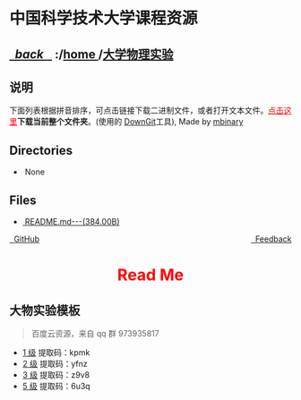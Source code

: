 
<!--
<head>
    <meta http-equiv="content-type" content="text/html; charset=utf-8">
    <title> 中国科学技术大学课程资源</title>
</head>
-->
# 中国科学技术大学课程资源

<div>
  <h2>
    <a href="../index.html">&nbsp;&nbsp;<i class="fa fa-level-up">back </i>&nbsp;&nbsp;</a>
    :/<a href="../index.html">home <i class="fa fa-home"></i></a>/<a href="index.html">大学物理实验</a>
  </h2>
</div>

## 说明
下面列表根据拼音排序，可点击链接下载二进制文件，或者打开文本文件。<a href="http://downgit.zhoudaxiaa.com/#/home?url=https://github.com/USTC-Resource/USTC-Course/tree/master/大学物理实验" style="color:red" target="_black">点击这里</a>**下载当前整个文件夹**。(使用的 [DownGit](http://downgit.zhoudaxiaa.com)工具), Made by [mbinary](https://mbinary.xyz)

## Directories
<ul><li><i class="fa fa-meh-o"></i>&nbsp;None</li></ul>

## Files
<ul><li><a href="https://raw.githubusercontent.com/USTC-Resource/USTC-Course/master/大学物理实验/README.md"><i class="fa fa-pencil-square-o"></i>&nbsp;README.md---(384.00B)</a></li></ul>

<div style="text-decration:underline;display:inline">
  <a href="https://github.com/USTC-Resource/USTC-Course.git" target="_blank" rel="external"><i class="fa fa-github"></i>&nbsp; GitHub</a>
  <a href="mailto:&#122;huheqin1@gmail?subject=反馈与建议" style="float:right" target="_blank" rel="external"><i class="fa fa-envelope"></i>&nbsp; Feedback</a>
</div>


<h1 style="color:red;text-align:center;">Read Me</h1>

<h2 id="_1">大物实验模板</h2>
<blockquote>
<p>百度云资源，来自 qq 群 973935817</p>
</blockquote>
<ul>
<li><a href="https://pan.baidu.com/s/1oRoANGJAR1VdEPBmArmX0w">1 级</a> 提取码：kpmk</li>
<li><a href="https://pan.baidu.com/s/1QZ3wyN-fC1Hr0cdGZx672A">2 级</a> 提取码：yfnz</li>
<li><a href="https://pan.baidu.com/s/1J39pLvg_r4FTsg0tgmCO4A">3 级</a> 提取码：z9v8</li>
<li><a href="https://pan.baidu.com/s/1ECwc9jSy_kODFslJaTcC-Q">5 级</a> 提取码：6u3q</li>
</ul>
